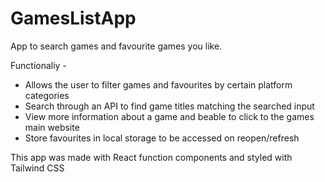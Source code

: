 # GamesListApp
 App to search games and favourite games you like.
 
 Functionaliy - 
 - Allows the user to filter games and favourites by certain platform categories
 - Search through an API to find game titles matching the searched input
 - View more information about a game and beable to click to the games main website
 - Store favourites in local storage to be accessed on reopen/refresh
 
 This app was made with React function components and styled with Tailwind CSS
